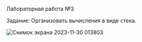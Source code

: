 Лабораторная работа №3

Задание: Организовать вычисления в виде стека.

![Снимок экрана 2023-11-30 013803](https://github.com/ErnarGabbasov/lab3_java/assets/125185114/e77d76da-93fb-441c-a002-6ac7d2bc2a9c)
